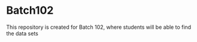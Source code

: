 # Batch102
This repository is created for Batch 102, where students will be able to find the data sets
